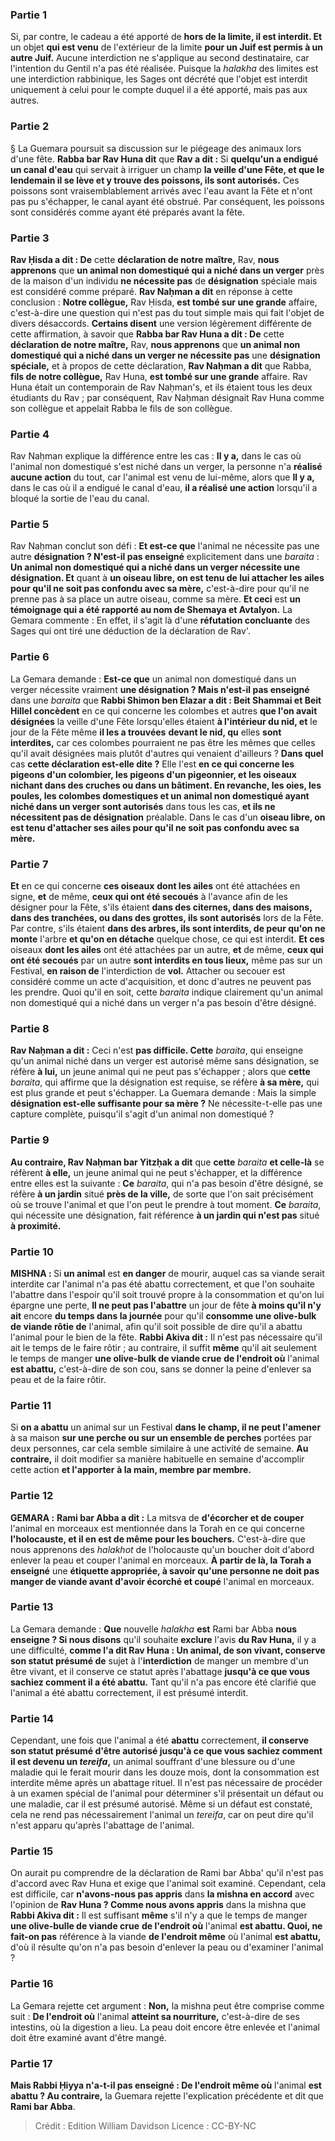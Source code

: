 
### Partie 1
Si, par contre, le cadeau a été apporté de <b>hors de la limite, il est interdit. Et</b> un objet <b>qui est venu</b> de l'extérieur de la limite <b>pour un Juif est permis à un autre Juif.</b> Aucune interdiction ne s'applique au second destinataire, car l'intention du Gentil n'a pas été réalisée. Puisque la <i>halakha</i> des limites est une interdiction rabbinique, les Sages ont décrété que l'objet est interdit uniquement à celui pour le compte duquel il a été apporté, mais pas aux autres.

### Partie 2
§ La Guemara poursuit sa discussion sur le piégeage des animaux lors d'une fête. <b>Rabba bar Rav Huna dit</b> que <b>Rav a dit :</b> Si <b>quelqu'un a endigué un canal d'eau</b> qui servait à irriguer un champ <b>la veille d'une Fête, et que le lendemain il se lève et y trouve des poissons, ils sont autorisés.</b> Ces poissons sont vraisemblablement arrivés avec l'eau avant la Fête et n'ont pas pu s'échapper, le canal ayant été obstrué. Par conséquent, les poissons sont considérés comme ayant été préparés avant la fête.

### Partie 3
<b>Rav Ḥisda a dit : De</b> cette <b>déclaration de notre maître,</b> Rav, <b>nous apprenons</b> que <b>un animal non domestiqué qui a niché dans un verger</b> près de la maison d'un individu <b>ne nécessite pas</b> de <b>désignation</b> spéciale mais est considéré comme préparé. <b>Rav Naḥman a dit</b> en réponse à cette conclusion : <b>Notre collègue,</b> Rav Ḥisda, <b>est tombé sur une grande</b> affaire, c'est-à-dire une question qui n'est pas du tout simple mais qui fait l'objet de divers désaccords. <b>Certains disent</b> une version légèrement différente de cette affirmation, à savoir que <b>Rabba bar Rav Huna a dit : De</b> cette <b>déclaration de notre maître,</b> Rav, <b>nous apprenons</b> que <b>un animal non domestiqué qui a niché dans un verger ne nécessite pas</b> une <b>désignation spéciale,</b> et à propos de cette déclaration, <b>Rav Naḥman a dit</b> que Rabba, <b>fils de notre collègue,</b> Rav Huna, <b>est tombé sur une grande</b> affaire. Rav Huna était un contemporain de Rav Naḥman's, et ils étaient tous les deux étudiants du Rav ; par conséquent, Rav Naḥman désignait Rav Huna comme son collègue et appelait Rabba le fils de son collègue.

### Partie 4
Rav Naḥman explique la différence entre les cas : <b>Il y a,</b> dans le cas où l'animal non domestiqué s'est niché dans un verger, la personne n'a <b>réalisé aucune action</b> du tout, car l'animal est venu de lui-même, alors que <b>Il y a,</b> dans le cas où il a endigué le canal d'eau, <b>il a réalisé une action</b> lorsqu'il a bloqué la sortie de l'eau du canal.

### Partie 5
Rav Naḥman conclut son défi : <b>Et est-ce que</b> l'animal ne nécessite pas</b> une autre <b>désignation ? N'est-il pas enseigné</b> explicitement dans une <i>baraita</i> : <b>Un animal non domestiqué qui a niché dans un verger nécessite une désignation. Et</b> quant à <b>un oiseau libre, on est tenu de lui attacher les ailes pour qu'il ne soit pas confondu avec sa mère,</b> c'est-à-dire pour qu'il ne prenne pas à sa place un autre oiseau, comme sa mère. <b>Et ceci</b> est <b>un témoignage qui a été rapporté au nom de Shemaya et Avtalyon.</b> La Gemara commente : En effet, il s'agit là d'une <b>réfutation concluante</b> des Sages qui ont tiré une déduction de la déclaration de Rav'.

### Partie 6
La Gemara demande : <b>Est-ce que</b> un animal non domestiqué dans un verger nécessite vraiment <b>une désignation ? Mais n'est-il pas enseigné</b> dans une <i>baraita</i> que <b>Rabbi Shimon ben Elazar a dit : Beit Shammai et Beit Hillel concèdent</b> en ce qui concerne les colombes et autres <b>que l'on avait désignées</b> la veille d'une Fête lorsqu'elles étaient <b>à l'intérieur du nid, et</b> le jour de la Fête même <b>il les a trouvées</b> <b>devant le nid, qu</b> elles <b>sont interdites,</b> car ces colombes pourraient ne pas être les mêmes que celles qu'il avait désignées mais plutôt d'autres qui venaient d'ailleurs ? <b>Dans quel</b> cas <b>cette déclaration est-elle dite ?</b> Elle l'est <b>en ce qui concerne les pigeons d'un colombier, les pigeons d'un pigeonnier, et les oiseaux nichant dans des cruches ou dans un bâtiment. En revanche, les oies, les poules, les colombes domestiques et un animal non domestiqué ayant niché dans un verger sont autorisés</b> dans tous les cas, <b>et ils ne nécessitent pas de désignation</b> préalable. Dans le cas d'un <b>oiseau libre, on est tenu d'attacher ses ailes pour qu'il ne soit pas confondu avec sa mère.</b>

### Partie 7
<b>Et</b> en ce qui concerne <b>ces oiseaux</b> <b>dont les ailes</b> ont été attachées</b> en signe, <b>et</b> de même, <b>ceux qui ont été secoués</b> à l'avance afin de les désigner pour la Fête, s'ils étaient <b>dans des citernes, dans des maisons, dans des tranchées, ou dans des grottes, ils sont autorisés</b> lors de la Fête. Par contre, s'ils étaient <b>dans des arbres, ils sont interdits, de peur qu'on ne monte</b> l'arbre <b>et qu'on en détache</b> quelque chose, ce qui est interdit. <b>Et ces</b> oiseaux <b>dont les ailes</b> ont été attachées</b> par un autre, <b>et</b> de même, <b>ceux qui ont été secoués</b> par un autre <b>sont interdits en tous lieux,</b> même pas sur un Festival, <b>en raison de</b> l'interdiction de <b>vol.</b> Attacher ou secouer est considéré comme un acte d'acquisition, et donc d'autres ne peuvent pas les prendre. Quoi qu'il en soit, cette <i>baraita</i> indique clairement qu'un animal non domestiqué qui a niché dans un verger n'a pas besoin d'être désigné.

### Partie 8
<b>Rav Naḥman a dit :</b> Ceci n'est <b>pas difficile. Cette</b> <i>baraita</i>, qui enseigne qu'un animal niché dans un verger est autorisé même sans désignation, se réfère <b>à lui,</b> un jeune animal qui ne peut pas s'échapper ; alors que <b>cette</b> <i>baraita</i>, qui affirme que la désignation est requise, se réfère <b>à sa mère,</b> qui est plus grande et peut s'échapper. La Guemara demande : Mais la simple <b>désignation est-elle suffisante pour sa mère ?</b> Ne nécessite-t-elle pas une capture complète,</b> puisqu'il s'agit d'un animal non domestiqué ?

### Partie 9
<b>Au contraire, Rav Naḥman bar Yitzḥak a dit</b> que <b>cette</b> <i>baraita</i> <b>et celle-là</b> se réfèrent <b>à elle,</b> un jeune animal qui ne peut s'échapper, et la différence entre elles est la suivante : <b>Ce</b> <i>baraita</i>, qui n'a pas besoin d'être désigné, se réfère <b>à un jardin</b> situé <b>près de la ville,</b> de sorte que l'on sait précisément où se trouve l'animal et que l'on peut le prendre à tout moment. <b>Ce</b> <i>baraita</i>, qui nécessite une désignation, fait référence <b>à un jardin qui n'est pas</b> situé <b>à proximité.</b>

### Partie 10
<strong>MISHNA : </strong>Si <b>un animal</b> est <b>en danger</b> de mourir, auquel cas sa viande serait interdite car l'animal n'a pas été abattu correctement, et que l'on souhaite l'abattre dans l'espoir qu'il soit trouvé propre à la consommation et qu'on lui épargne une perte, <b>Il ne peut pas l'abattre</b> un jour de fête <b>à moins qu'il n'y ait</b> encore <b>du temps dans la journée</b> pour qu'il <b>consomme une olive-bulk de viande rôtie de</b> l'animal, afin qu'il soit possible de dire qu'il a abattu l'animal pour le bien de la fête. <b>Rabbi Akiva dit :</b> Il n'est pas nécessaire qu'il ait le temps de le faire rôtir ; au contraire, il suffit <b>même</b> qu'il ait seulement le temps de manger <b>une olive-bulk de viande crue</b> <b>de l'endroit où</b> l'animal <b>est abattu,</b> c'est-à-dire de son cou, sans se donner la peine d'enlever sa peau et de la faire rôtir.

### Partie 11
Si <b>on a abattu</b> un animal sur un Festival <b>dans le champ, il ne peut l'amener</b> à sa maison <b>sur une perche ou sur un ensemble de perches</b> portées par deux personnes, car cela semble similaire à une activité de semaine. <b>Au contraire,</b> il doit modifier sa manière habituelle en semaine d'accomplir cette action <b>et l'apporter</b> <b>à la main, membre par membre.</b>

### Partie 12
<strong>GEMARA :</strong> <b>Rami bar Abba a dit :</b> La mitsva de <b>d'écorcher et de couper</b> l'animal en morceaux est mentionnée dans la Torah en ce qui concerne <b>l'holocauste, et il en est de même pour les bouchers.</b> C'est-à-dire que nous apprenons des <i>halakhot</i> de l'holocauste qu'un boucher doit d'abord enlever la peau et couper l'animal en morceaux. <b>À partir de là, la Torah a enseigné</b> une <b>étiquette appropriée, à savoir qu'une personne ne doit pas manger de viande avant d'avoir écorché et coupé</b> l'animal en morceaux.

### Partie 13
La Gemara demande : <b>Que</b> nouvelle <i>halakha</i> <b>est</b> Rami bar Abba <b>nous enseigne ? Si nous disons</b> qu'il souhaite <b>exclure</b> l'avis <b>du Rav Huna,</b> il y a une difficulté, <b>comme l'a dit Rav Huna : Un animal, de son vivant, conserve son statut présumé de</b> sujet à l'<b>interdiction</b> de manger un membre d'un être vivant, et il conserve ce statut après l'abattage <b>jusqu'à ce que vous sachiez comment il a été abattu.</b> Tant qu'il n'a pas encore été clarifié que l'animal a été abattu correctement, il est présumé interdit.

### Partie 14
Cependant, une fois que l'animal a été <b>abattu</b> correctement, <b>il conserve son statut présumé d'être autorisé jusqu'à ce que vous sachiez comment il est devenu un <i>tereifa</i>,</b> un animal souffrant d'une blessure ou d'une maladie qui le ferait mourir dans les douze mois, dont la consommation est interdite même après un abattage rituel. Il n'est pas nécessaire de procéder à un examen spécial de l'animal pour déterminer s'il présentait un défaut ou une maladie, car il est présumé autorisé. Même si un défaut est constaté, cela ne rend pas nécessairement l'animal un <i>tereifa</i>, car on peut dire qu'il n'est apparu qu'après l'abattage de l'animal.

### Partie 15
On aurait pu comprendre de la déclaration de Rami bar Abba' qu'il n'est pas d'accord avec Rav Huna et exige que l'animal soit examiné. Cependant, cela est difficile, car <b>n'avons-nous pas appris</b> dans <b>la mishna en accord</b> avec l'opinion de <b>Rav Huna ? Comme nous avons appris</b> dans la mishna que <b>Rabbi Akiva dit :</b> Il est suffisant <b>même</b> s'il n'y a que le temps de manger <b>une olive-bulle de viande crue</b> <b>de l'endroit où</b> l'animal <b>est abattu. Quoi, ne fait-on pas</b> référence à la viande <b>de l'endroit même</b> où l'animal <b>est abattu,</b> d'où il résulte qu'on n'a pas besoin d'enlever la peau ou d'examiner l'animal ?

### Partie 16
La Gemara rejette cet argument : <b>Non,</b> la mishna peut être comprise comme suit : <b>De l'endroit où</b> l'animal <b>atteint sa nourriture,</b> c'est-à-dire de ses intestins, où la digestion a lieu. La peau doit encore être enlevée et l'animal doit être examiné avant d'être mangé.

### Partie 17
<b>Mais Rabbi Ḥiyya n'a-t-il pas enseigné : De l'endroit même où</b> l'animal <b>est abattu ? Au contraire,</b> la Guemara rejette l'explication précédente et dit que <b>Rami bar Abba</b>.

>Crédit : Edition William Davidson
>Licence : CC-BY-NC